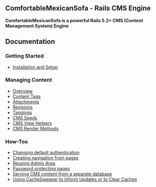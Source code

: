 ## ComfortableMexicanSofa - Rails CMS Engine

**ComfortableMexicanSofa is a powerful Rails 5.2+ CMS (Content Management System) Engine**

## Documentation

### Getting Started

* [Installation and Setup](https://github.com/comfy/comfortable-mexican-sofa/wiki/docs-installation-and-setup)

### Managing Content

* [Overview]()
* [Content Tags]()
* [Attachments]()
* [Revisions]()
* [Taggings]()
* [CMS Seeds]()
* [CMS View Helpers]()
* [CMS Render Methods]()

### How-Tos
* [Changing default authentication]()
* [Creating navigation from pages]()
* [Reusing Admin Area]()
* [Password protecting pages]()
* [Serving CMS content from a separate database]()
* [Using CacheSweeper to Inform Updates or to Clear Caches]()
